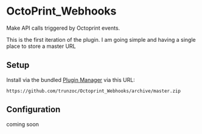 # OctoPrint_Webhooks

Make API calls triggered by Octoprint events.

This is the first iteration of the plugin.  I am going simple and having a single place to store a master URL

## Setup

Install via the bundled [Plugin Manager](https://github.com/foosel/OctoPrint/wiki/Plugin:-Plugin-Manager)
via this URL:

    https://github.com/trunzoc/Octoprint_Webhooks/archive/master.zip

## Configuration

coming soon

